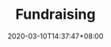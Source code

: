 ---
title: "Fundraising"
date: 2020-03-10T14:37:47+08:00
draft: true
nextpage: webdesign
beforepage: volunteerism
sort: 4
type: "service"

# meta description
description: "Strategies & Tools to rapidly grow international Donors"

heroBGImage: https://cdn.pixabay.com/photo/2015/05/15/14/42/monkeys-768641_1280.jpg
heroTitleImage: https://cdn.pixabay.com/photo/2016/03/27/19/49/nature-1283976_1280.jpg
heroheader:
  - heroHeading : This is how your volunteers become your biggest donors
  - heroHeading : This is where you grow your impact by growing your income
  - heroHeading : This is where you invest in growing your investors

quizcards:
  - titlefront: location
    textfront: How Many Donations Do Organizations Usually Receive From Outside Of Their Own Country?
    bgimagefront: https://source.unsplash.com/zGSWfxtMvJQ/1200x600
    titleback: 45% International
    textback: Your donors, like your volunteers, are everywhere! How people donate is changing, fast. More donors prefer to donate online, or else donate their time as volunteers instead.<br><br>As managers within NGOs and Governments we learned difficult lessons on the challenges of gaining funding, as well as the overwhelming success of getting - and keeping - good donors. We create online campaigns for you that attract the most numbers of donors and teach you how to keep those donors coming back for years.
    bgimageback: https://source.unsplash.com/84n7c9cLEKM/1200x600

  - titlefront: communication
    textfront: How Much More Funding Crowdfunding Do Campaigns Raise When Fundraisers Update Their Supporters?
    bgimagefront: https://source.unsplash.com/qLW70Aoo8BE/1200x600
    titleback: 126% More Funds
    textback: Show your donors you care! They need to know that their money is being well-spent and the more you update them the more likely they are to share your campaign with family and friends.<br><br>Our experience in getting funding has enabled us to put into place and teach you exactly what content causes the best reaction, what tools to use to get the most donors, and most importantly how to convert your volunteers into donors. Knowing the when, where, why, and how is key.
    bgimageback: https://source.unsplash.com/0CXFhfKLIeA/1200x600

  - titlefront: promotion
    textfront: How Much Funding Is Earned In The First And Last Three Days Of A Campaign?
    bgimagefront: https://source.unsplash.com/fG5jun4bYBQ/1200x600
    titleback: 42% On Average
    textback: Get the word out! Work with your volunteers to promote your campaign well during the first and last three days and you will certainly more than meet your fundraising goals.<br><br>Together with you, we create excellent marketing strategies for your fundraising campaigns. Your ability to raise funds is directly tied with your ability to market yourself and the cause that you are championing. We also provide guides to ensure that you are maximizing your donations earned by using the most popular systems.
    bgimageback: https://cdn.pixabay.com/photo/2017/08/03/19/42/leopard-2578114_1280.jpg

  - titlefront: retention
    textfront: How Much More Monthly Donations Do You Receive By Adding A Pop-Up Asking One-Time Donors To Convert?
    bgimagefront: https://source.unsplash.com/7emiteIwfuk/1200x600
    titleback: 64% More
    textback: Don't be shy, upsell! Knowing how to convert one-time donors into repeat donors and how to convert volunteers into donors are the most important goals of fundraising. These donors provide significantly more long-term support.<br><br>We show you how to deliver the best messaging to potential donors that will motivate them to become long-term supporters. Repeat donors are motivated by how well you can keep them engaged and our plan uses all of the best donor engagement strategies to do just that.
    bgimageback: https://cdn.pixabay.com/photo/2015/02/26/06/09/panda-649938_1280.jpg

process:
  - name: Define
    image: "images/process_define__small.jpg"
    imagealttext: Kick-Off
    subtext: Project Sign-Off and Initiation
    description: We meet with you to get the formal go-ahead for the project. Then we meet with your team to understand exactly what your current fundraising activities are, what your optimal future state is, and how we can plan to get you to that goal from where you are right now.
    description2: Deliverable - Project Charter
  - name: Discover
    image: "images/process_discover__small.jpg"
    imagealttext: Discovery
    subtext: Market Research and Plan
    description: We research your biggest local (and even global) competitors and understand what fundraising campaigns and strategies are working for them that we can make work for you instead.
    description2: Deliverable - Market Research Summary
  - name: Design
    image: "images/process_design__small.jpg"
    imagealttext: Design
    subtext: Messaging and Structure
    description: We meet with your team to capture the most desired fundraising goals and themes to be included in the new campaigns. We create example campaigns and review them with you. Once these preliminary campaign designs are accepted, we begin creating visibility strategies, working closely with your team on data and design.
    description2: Deliverable - Finalized Design
  - name: Do
    image: "images/process_do__small.jpg"
    imagealttext: Registration
    subtext: Registration and Optimization
    description: We register, detail, and design superb profiles on all major Fundraising and Crowdfunding platforms where you currently have no profiles. For those platforms you are already on, we optimize all of the content and design to align with the new formal Design parameters.
    description2: Deliverable - Completed Profiles
  - name: Debut
    image: "images/process_debut__small.jpg"
    imagealttext: Final Delivery
    subtext: Finalized Campaign Presentation
    description: We present all of the new and improved Fundraising and Crowdfunding profiles across all of the major platforms. We walk you through the frameworks we have created for you and your team to know what, when, and how to engage with donors for the highest donations. Then, with your feedback, we integrate any changes you may wish to make and complete all remaining technical tasks.
    description2: Deliverable - Finalized Profiles and Posting Frameworks
  - name: Deliver
    image: "images/process_deliver__small.jpg"
    imagealttext: Hand-Over
    subtext: Guides and Support
    description: We transfer all administrative IDs and passwords to you and provide excellent user guides to help your staff take over the administrative tasks of making sure the Fundraising and Crowdfunding profiles stay current and engaging after we hand them over. But that is not the end though as we will provide you with ongoing support and strategic advice for any changes you may wish to make in your profiles and fundraising strategies in the future.
    description2: Deliverable - Support Guides
---